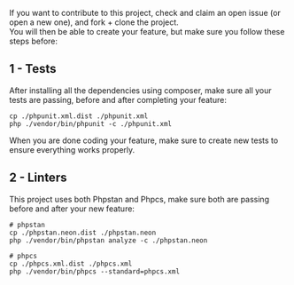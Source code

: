 If you want to contribute to this project, check and claim an open issue (or open a new one), and fork + clone the project.  
You will then be able to create your feature, but make sure you follow these steps before:

## 1 - Tests
After installing all the dependencies using composer, make sure all your tests are passing, before and after completing your feature:
```shell
cp ./phpunit.xml.dist ./phpunit.xml
php ./vendor/bin/phpunit -c ./phpunit.xml
```
When you are done coding your feature, make sure to create new tests to ensure everything works properly.

## 2 - Linters
This project uses both Phpstan and Phpcs, make sure both are passing before and after your new feature:
```shell
# phpstan
cp ./phpstan.neon.dist ./phpstan.neon
php ./vendor/bin/phpstan analyze -c ./phpstan.neon

# phpcs
cp ./phpcs.xml.dist ./phpcs.xml
php ./vendor/bin/phpcs --standard=phpcs.xml
```
